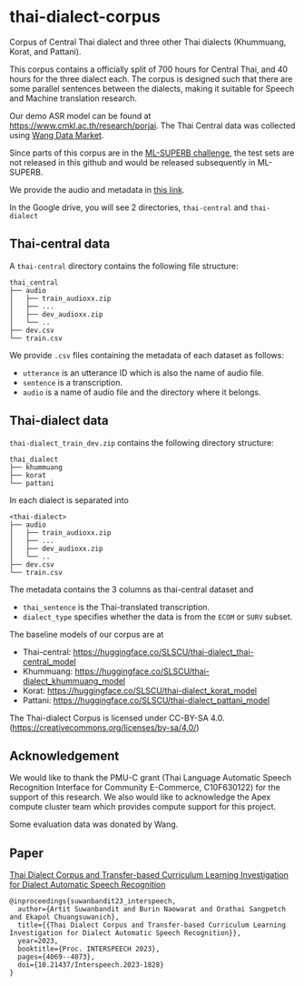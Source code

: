# thai-dialect-corpus
Corpus of Central Thai dialect and three other Thai dialects (Khummuang, Korat, and Pattani).

This corpus contains a officially split of 700 hours for Central Thai, and 40 hours for the three dialect each. The corpus is designed such that there are some parallel sentences between the dialects, making it suitable for Speech and Machine translation research.

Our demo ASR model can be found at https://www.cmkl.ac.th/research/porjai. The Thai Central data was collected using [Wang Data Market](https://www.wang.in.th/).

Since parts of this corpus are in the [ML-SUPERB challenge](https://multilingual.superbbenchmark.org), the test sets are not released in this github and would be released subsequently in ML-SUPERB.

We provide the audio and metadata in [this link](https://drive.google.com/drive/folders/14_niFB5fH29z4hZybEVF-jK5Q-wi9s5U?usp=share_link).

In the Google drive, you will see 2 directories, `thai-central` and `thai-dialect`

## Thai-central data

A `thai-central` directory contains the following file structure:

```
thai_central
├── audio
│   ├── train_audioxx.zip
│   ├── ...
│   ├── dev_audioxx.zip
│   └── ..
├── dev.csv
└── train.csv
```

We provide `.csv` files containing the metadata of each dataset as follows:

- `utterance` is an utterance ID which is also the name of audio file.
- `sentence` is a transcription.
- `audio` is a name of audio file and the directory where it belongs.


## Thai-dialect data

`thai-dialect_train_dev.zip` contains the following directory structure:

```
thai_dialect
├── khummuang
├── korat
└── pattani
```

In each dialect is separated into

```
<thai-dialect>
├── audio
│   ├── train_audioxx.zip
│   ├── ...
│   ├── dev_audioxx.zip
│   └── ..
├── dev.csv
└── train.csv
```
The metadata contains the 3 columns as thai-central dataset and
- `thai_sentence` is the Thai-translated transcription.
- `dialect_type` specifies whether the data is from the `ECOM` or `SURV` subset.

The baseline models of our corpus are at
- Thai-central: https://huggingface.co/SLSCU/thai-dialect_thai-central_model
- Khummuang: https://huggingface.co/SLSCU/thai-dialect_khummuang_model
- Korat: https://huggingface.co/SLSCU/thai-dialect_korat_model
- Pattani: https://huggingface.co/SLSCU/thai-dialect_pattani_model


The Thai-dialect Corpus is licensed under CC-BY-SA 4.0. (https://creativecommons.org/licenses/by-sa/4.0/)

## Acknowledgement

We would like to thank the PMU-C grant (Thai Language Automatic Speech Recognition Interface for Community E-Commerce, C10F630122)
for the support of this research. 
We also would like to acknowledge the Apex compute cluster team which provides compute support for this project.

Some evaluation data was donated by Wang.

## Paper

[Thai Dialect Corpus and Transfer-based Curriculum Learning Investigation for Dialect Automatic Speech Recognition](https://www.isca-archive.org/interspeech_2023/suwanbandit23_interspeech.html)
```
@inproceedings{suwanbandit23_interspeech,
  author={Artit Suwanbandit and Burin Naowarat and Orathai Sangpetch and Ekapol Chuangsuwanich},
  title={{Thai Dialect Corpus and Transfer-based Curriculum Learning Investigation for Dialect Automatic Speech Recognition}},
  year=2023,
  booktitle={Proc. INTERSPEECH 2023},
  pages={4069--4073},
  doi={10.21437/Interspeech.2023-1828}
}
```
